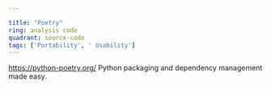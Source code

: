 ```yaml
---

title: "Poetry"
ring: analysis code
quadrant: source-code
tags: ['Portability', ' Usability']
---
```

https://python-poetry.org/
Python packaging and dependency management made easy.
